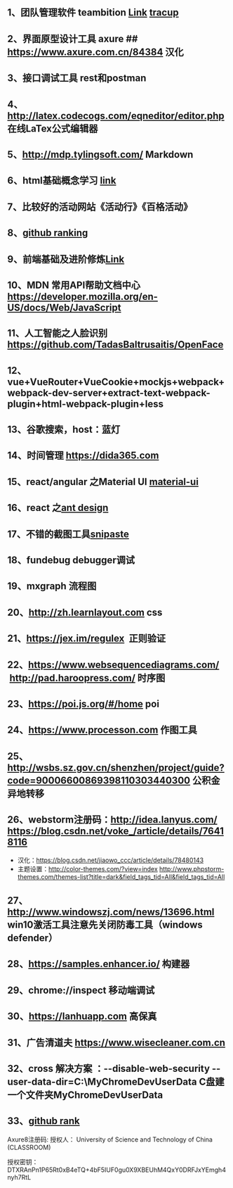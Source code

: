 
## 1、团队管理软件 teambition <a href="https://www.teambition.com">Link</a>    <a href="https://www.tracup.com">tracup</a>
## 2、界面原型设计工具 axure ## https://www.axure.com.cn/84384 汉化  
## 3、接口调试工具 rest和postman ##
## 4、http://latex.codecogs.com/eqneditor/editor.php 在线LaTex公式编辑器 
## 5、http://mdp.tylingsoft.com/ Markdown
## 6、html基础概念学习 <a href="https://www.jianshu.com/p/c3e1e39890fb?utm_source=hao.caibaojian.com/">link</a>
## 7、比较好的活动网站《活动行》《百格活动》
## 8、<a href='https://gitstar-ranking.com/'>github ranking</a>
## 9、前端基础及进阶修炼<a href='https://www.freecodecamp.cn/home'>Link</a>
## 10、MDN 常用API帮助文档中心 https://developer.mozilla.org/en-US/docs/Web/JavaScript
## 11、人工智能之人脸识别 https://github.com/TadasBaltrusaitis/OpenFace
## 12、vue+VueRouter+VueCookie+mockjs+webpack+webpack-dev-server+extract-text-webpack-plugin+html-webpack-plugin+less
## 13、谷歌搜索，host：蓝灯
## 14、时间管理 https://dida365.com
## 15、react/angular 之Material UI <a href="http://www.material-ui.com/#/components/raised-button">material-ui</a>
## 16、react 之<a href="https://ant.design/docs/react/getting-started-cn">ant design<a>
## 17、不错的截图工具<a href="https://zh.snipaste.com/">snipaste</a>
## 18、fundebug debugger调试
## 19、mxgraph 流程图
## 20、http://zh.learnlayout.com css
## 21、https://jex.im/regulex  正则验证
## 22、https://www.websequencediagrams.com/  http://pad.haroopress.com/ 时序图
## 23、https://poi.js.org/#/home poi
## 24、https://www.processon.com 作图工具
## 25、http://wsbs.sz.gov.cn/shenzhen/project/guide?code=90006600869398110303440300 公积金异地转移
## 26、webstorm注册码：http://idea.lanyus.com/  https://blog.csdn.net/voke_/article/details/76418116 
* 汉化：https://blog.csdn.net/jiaowo_ccc/article/details/78480143
* 主题设置：http://color-themes.com/?view=index  http://www.phpstorm-themes.com/themes-list?title=dark&field_tags_tid=All&field_tags_tid=All
## 27、http://www.windowszj.com/news/13696.html win10激活工具注意先关闭防毒工具（windows defender）
## 28、https://samples.enhancer.io/ 构建器
## 29、chrome://inspect 移动端调试
## 30、https://lanhuapp.com 高保真
## 31、广告清道夫 https://www.wisecleaner.com.cn
## 32、cross  解决方案 ：--disable-web-security --user-data-dir=C:\MyChromeDevUserData   C盘建一个文件夹MyChromeDevUserData
## 33、<a href='https://gitstar-ranking.com/'>github rank</a>
Axure8注册码:
授权人：
University of Science and Technology of China (CLASSROOM)

授权密钥：DTXRAnPn1P65Rt0xB4eTQ+4bF5IUF0gu0X9XBEUhM4QxY0DRFJxYEmgh4nyh7RtL
  
